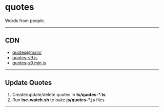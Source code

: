 # quotes

Words from people.

---

## CDN

- [quotes@main/](https://cdn.jsdelivr.net/gh/etrusci-org/quotes@main/)
- [quotes-s9.js](https://cdn.jsdelivr.net/gh/etrusci-org/quotes@main/js/quotes-s9.js)
- [quotes-s9.min.js](https://cdn.jsdelivr.net/gh/etrusci-org/quotes@main/js/quotes-s9.min.js)

---

## Update Quotes

1. Create/update/delete quotes in **ts/quotes-*.ts**
2. Run **tsc-watch.sh** to bake **js/quotes-*.js** files

---
